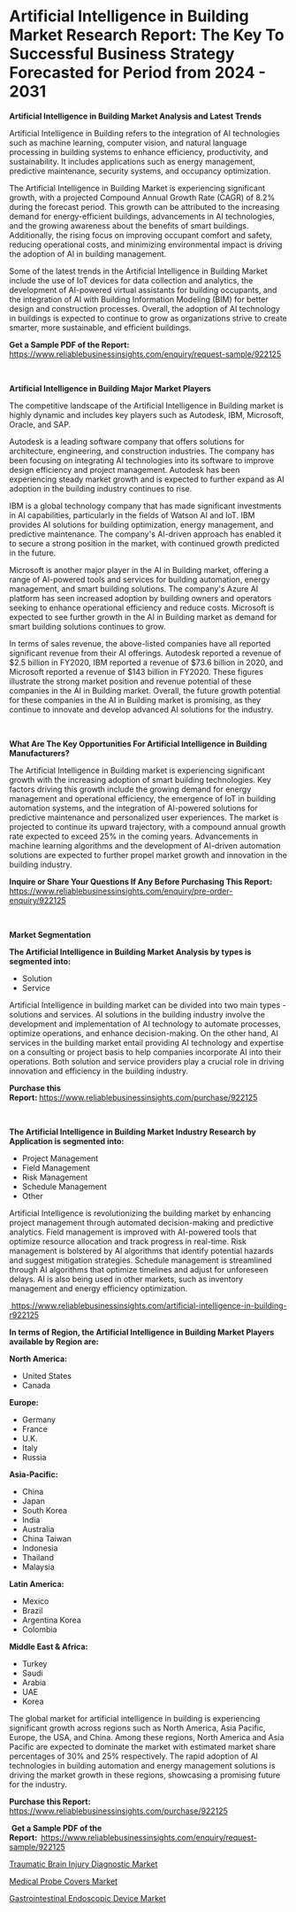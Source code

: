 <p><h1>Artificial Intelligence in Building Market Research Report: The Key To Successful Business Strategy Forecasted for Period from 2024 - 2031</h1></p><p><strong>Artificial Intelligence in Building Market Analysis and Latest Trends</strong></p>
<p><p>Artificial Intelligence in Building refers to the integration of AI technologies such as machine learning, computer vision, and natural language processing in building systems to enhance efficiency, productivity, and sustainability. It includes applications such as energy management, predictive maintenance, security systems, and occupancy optimization.</p><p>The Artificial Intelligence in Building Market is experiencing significant growth, with a projected Compound Annual Growth Rate (CAGR) of 8.2% during the forecast period. This growth can be attributed to the increasing demand for energy-efficient buildings, advancements in AI technologies, and the growing awareness about the benefits of smart buildings. Additionally, the rising focus on improving occupant comfort and safety, reducing operational costs, and minimizing environmental impact is driving the adoption of AI in building management.</p><p>Some of the latest trends in the Artificial Intelligence in Building Market include the use of IoT devices for data collection and analytics, the development of AI-powered virtual assistants for building occupants, and the integration of AI with Building Information Modeling (BIM) for better design and construction processes. Overall, the adoption of AI technology in buildings is expected to continue to grow as organizations strive to create smarter, more sustainable, and efficient buildings.</p></p>
<p><strong>Get a Sample PDF of the Report:&nbsp;</strong> <a href="https://www.reliablebusinessinsights.com/enquiry/request-sample/922125">https://www.reliablebusinessinsights.com/enquiry/request-sample/922125</a></p>
<p>&nbsp;</p>
<p><strong>Artificial Intelligence in Building Major Market Players</strong></p>
<p><p>The competitive landscape of the Artificial Intelligence in Building market is highly dynamic and includes key players such as Autodesk, IBM, Microsoft, Oracle, and SAP. </p><p>Autodesk is a leading software company that offers solutions for architecture, engineering, and construction industries. The company has been focusing on integrating AI technologies into its software to improve design efficiency and project management. Autodesk has been experiencing steady market growth and is expected to further expand as AI adoption in the building industry continues to rise.</p><p>IBM is a global technology company that has made significant investments in AI capabilities, particularly in the fields of Watson AI and IoT. IBM provides AI solutions for building optimization, energy management, and predictive maintenance. The company's AI-driven approach has enabled it to secure a strong position in the market, with continued growth predicted in the future.</p><p>Microsoft is another major player in the AI in Building market, offering a range of AI-powered tools and services for building automation, energy management, and smart building solutions. The company's Azure AI platform has seen increased adoption by building owners and operators seeking to enhance operational efficiency and reduce costs. Microsoft is expected to see further growth in the AI in Building market as demand for smart building solutions continues to grow.</p><p>In terms of sales revenue, the above-listed companies have all reported significant revenue from their AI offerings. Autodesk reported a revenue of $2.5 billion in FY2020, IBM reported a revenue of $73.6 billion in 2020, and Microsoft reported a revenue of $143 billion in FY2020. These figures illustrate the strong market position and revenue potential of these companies in the AI in Building market. Overall, the future growth potential for these companies in the AI in Building market is promising, as they continue to innovate and develop advanced AI solutions for the industry.</p></p>
<p>&nbsp;</p>
<p><strong>What Are The Key Opportunities For Artificial Intelligence in Building Manufacturers?</strong></p>
<p><p>The Artificial Intelligence in Building market is experiencing significant growth with the increasing adoption of smart building technologies. Key factors driving this growth include the growing demand for energy management and operational efficiency, the emergence of IoT in building automation systems, and the integration of AI-powered solutions for predictive maintenance and personalized user experiences. The market is projected to continue its upward trajectory, with a compound annual growth rate expected to exceed 25% in the coming years. Advancements in machine learning algorithms and the development of AI-driven automation solutions are expected to further propel market growth and innovation in the building industry.</p></p>
<p><strong>Inquire or Share Your Questions If Any Before Purchasing This Report:</strong> <a href="https://www.reliablebusinessinsights.com/enquiry/pre-order-enquiry/922125">https://www.reliablebusinessinsights.com/enquiry/pre-order-enquiry/922125</a></p>
<p>&nbsp;</p>
<p><strong>Market Segmentation</strong></p>
<p><strong>The Artificial Intelligence in Building Market Analysis by types is segmented into:</strong></p>
<p><ul><li>Solution</li><li>Service</li></ul></p>
<p><p>Artificial Intelligence in building market can be divided into two main types - solutions and services. AI solutions in the building industry involve the development and implementation of AI technology to automate processes, optimize operations, and enhance decision-making. On the other hand, AI services in the building market entail providing AI technology and expertise on a consulting or project basis to help companies incorporate AI into their operations. Both solution and service providers play a crucial role in driving innovation and efficiency in the building industry.</p></p>
<p><strong>Purchase this Report:&nbsp;</strong><a href="https://www.reliablebusinessinsights.com/purchase/922125">https://www.reliablebusinessinsights.com/purchase/922125</a></p>
<p>&nbsp;</p>
<p><strong>The Artificial Intelligence in Building Market Industry Research by Application is segmented into:</strong></p>
<p><ul><li>Project Management</li><li>Field Management</li><li>Risk Management</li><li>Schedule Management</li><li>Other</li></ul></p>
<p><p>Artificial Intelligence is revolutionizing the building market by enhancing project management through automated decision-making and predictive analytics. Field management is improved with AI-powered tools that optimize resource allocation and track progress in real-time. Risk management is bolstered by AI algorithms that identify potential hazards and suggest mitigation strategies. Schedule management is streamlined through AI algorithms that optimize timelines and adjust for unforeseen delays. AI is also being used in other markets, such as inventory management and energy efficiency optimization.</p></p>
<p><a href="https://www.reliablebusinessinsights.com/artificial-intelligence-in-building-r922125">&nbsp;https://www.reliablebusinessinsights.com/artificial-intelligence-in-building-r922125</a></p>
<p><strong>In terms of Region, the Artificial Intelligence in Building Market Players available by Region are:</strong></p>
<p>
    <p> <strong> North America: </strong>
        <ul>
            <li>United States</li>
            <li>Canada</li>
        </ul>
        </p> 
    <p> <strong> Europe: </strong>
        <ul>
            <li>Germany</li>
            <li>France</li>
            <li>U.K.</li>
            <li>Italy</li>
            <li>Russia</li>
        </ul>
        </p> 
    <p> <strong> Asia-Pacific: </strong>
        <ul>
            <li>China</li>
            <li>Japan</li>
            <li>South Korea</li>
            <li>India</li>
            <li>Australia</li>
            <li>China Taiwan</li>
            <li>Indonesia</li>
            <li>Thailand</li>
            <li>Malaysia</li>
        </ul>
        </p> 
    <p> <strong> Latin America: </strong>
        <ul>
            <li>Mexico</li>
            <li>Brazil</li>
            <li>Argentina Korea</li>
            <li>Colombia</li>
        </ul>
        </p> 
    <p> <strong> Middle East & Africa: </strong>
        <ul>
            <li>Turkey</li>
            <li>Saudi</li>
            <li>Arabia</li>
            <li>UAE</li>
            <li>Korea</li>
        </ul>
    </p>
    </p>
<p><p>The global market for artificial intelligence in building is experiencing significant growth across regions such as North America, Asia Pacific, Europe, the USA, and China. Among these regions, North America and Asia Pacific are expected to dominate the market with estimated market share percentages of 30% and 25% respectively. The rapid adoption of AI technologies in building automation and energy management solutions is driving the market growth in these regions, showcasing a promising future for the industry.</p></p>
<p><strong>Purchase this Report: </strong><a href="https://www.reliablebusinessinsights.com/purchase/922125">https://www.reliablebusinessinsights.com/purchase/922125</a></p>
<p>&nbsp;<strong>Get a Sample PDF of the Report:&nbsp;&nbsp;</strong><a href="https://www.reliablebusinessinsights.com/enquiry/request-sample/922125">https://www.reliablebusinessinsights.com/enquiry/request-sample/922125</a></p>
<p><strong></strong></p>
<p><p><a href="https://github.com/mahnoor2003/Market-Research-Report-List-5/blob/main/traumatic-brain-injury-diagnostic-market.md">Traumatic Brain Injury Diagnostic Market</a></p><p><a href="https://github.com/caicuccucga/Market-Research-Report-List-1/blob/main/medical-probe-covers-market.md">Medical Probe Covers Market</a></p><p><a href="https://github.com/BryceTownsendr/Market-Research-Report-List-5/blob/main/gastrointestinal-endoscopic-device-market.md">Gastrointestinal Endoscopic Device Market</a></p></p>